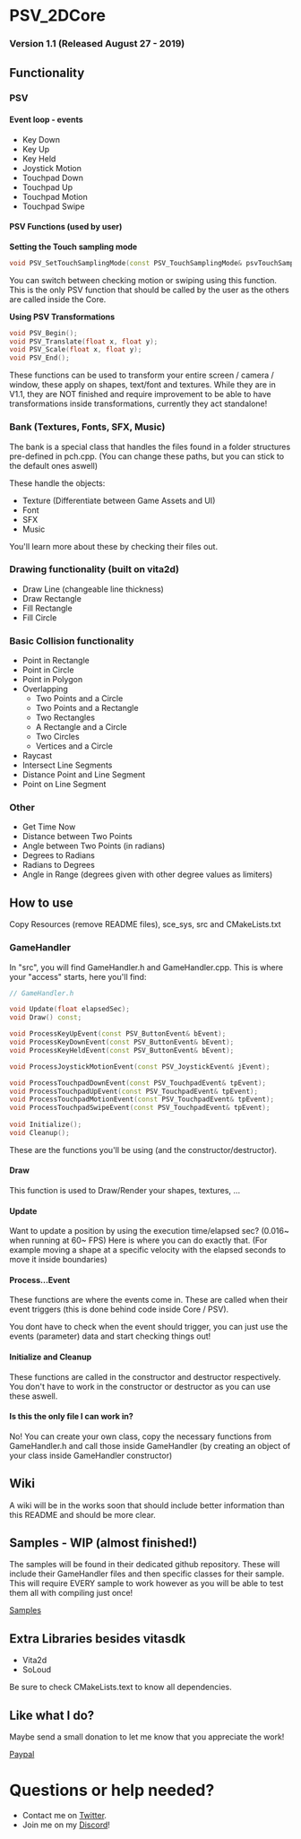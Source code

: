 # PSV_2DCore
### **Version 1.1 (Released August 27 - 2019)**

## Functionality
### PSV
#### Event loop - events
* Key Down
* Key Up
* Key Held
* Joystick Motion
* Touchpad Down
* Touchpad Up
* Touchpad Motion
* Touchpad Swipe

#### PSV Functions (used by user)

**Setting the Touch sampling mode**
```cpp 
void PSV_SetTouchSamplingMode(const PSV_TouchSamplingMode& psvTouchSamplingMode);
```

You can switch between checking motion or swiping using this function.
This is the only PSV function that should be called by the user as the others are called inside the Core.

**Using PSV Transformations**
```cpp
void PSV_Begin();
void PSV_Translate(float x, float y);
void PSV_Scale(float x, float y);
void PSV_End();
```

These functions can be used to transform your entire screen / camera / window, these apply on shapes, text/font and textures.
While they are in V1.1, they are NOT finished and require improvement to be able to have transformations inside transformations, currently they act standalone!

### Bank (Textures, Fonts, SFX, Music)
The bank is a special class that handles the files found in a folder structures pre-defined in pch.cpp.
(You can change these paths, but you can stick to the default ones aswell)

These handle the objects: 
* Texture (Differentiate between Game Assets and UI)
* Font
* SFX
* Music

You'll learn more about these by checking their files out.

### Drawing functionality (built on vita2d)
* Draw Line (changeable line thickness)
* Draw Rectangle
* Fill Rectangle
* Fill Circle
### Basic Collision functionality
* Point in Rectangle
* Point in Circle
* Point in Polygon
* Overlapping
  * Two Points and a Circle
  * Two Points and a Rectangle
  * Two Rectangles
  * A Rectangle and a Circle
  * Two Circles
  * Vertices and a Circle
* Raycast
* Intersect Line Segments
* Distance Point and Line Segment
* Point on Line Segment

### Other
* Get Time Now
* Distance between Two Points
* Angle between Two Points (in radians)
* Degrees to Radians
* Radians to Degrees
* Angle in Range (degrees given with other degree values as limiters)

## How to use
Copy Resources (remove README files), sce_sys, src and CMakeLists.txt

### GameHandler
In "src", you will find GameHandler.h and GameHandler.cpp.
This is where your "access" starts, here you'll find:

```cpp
// GameHandler.h

void Update(float elapsedSec);
void Draw() const;

void ProcessKeyUpEvent(const PSV_ButtonEvent& bEvent);
void ProcessKeyDownEvent(const PSV_ButtonEvent& bEvent);
void ProcessKeyHeldEvent(const PSV_ButtonEvent& bEvent);

void ProcessJoystickMotionEvent(const PSV_JoystickEvent& jEvent);

void ProcessTouchpadDownEvent(const PSV_TouchpadEvent& tpEvent);
void ProcessTouchpadUpEvent(const PSV_TouchpadEvent& tpEvent);
void ProcessTouchpadMotionEvent(const PSV_TouchpadEvent& tpEvent);
void ProcessTouchpadSwipeEvent(const PSV_TouchpadEvent& tpEvent);
	
void Initialize();
void Cleanup();
```
These are the functions you'll be using (and the constructor/destructor).

#### Draw
This function is used to Draw/Render your shapes, textures, ...

#### Update
Want to update a position by using the execution time/elapsed sec? (0.016~ when running at 60~ FPS)
Here is where you can do exactly that.
(For example moving a shape at a specific velocity with the elapsed seconds to move it inside boundaries)

#### Process...Event
These functions are where the events come in.
These are called when their event triggers (this is done behind code inside Core / PSV).

You dont have to check when the event should trigger, you can just use the events (parameter) data and start checking things out!

#### Initialize and Cleanup
These functions are called in the constructor and destructor respectively.
You don't have to work in the constructor or destructor as you can use these aswell.

#### Is this the only file I can work in?

No! You can create your own class, copy the necessary functions from GameHandler.h and call those inside GameHandler (by creating an object of your class inside GameHandler constructor)

## Wiki
A wiki will be in the works soon that should include better information than this README and should be more clear.

## Samples - WIP (almost finished!)
The samples will be found in their dedicated github repository. 
These will include their GameHandler files and then specific classes for their sample.
This will require EVERY sample to work however as you will be able to test them all with compiling just once!

[Samples](https://github.com/MSeys/PSV_2DCore_samples)

## Extra Libraries besides vitasdk
* Vita2d
* SoLoud

Be sure to check CMakeLists.text to know all dependencies.

## Like what I do?
Maybe send a small donation to let me know that you appreciate the work!

[Paypal](https://www.paypal.me/mattseys)

# Questions or help needed?
* Contact me on [Twitter](https://twitter.com/seys_matthias).
* Join me on my [Discord](https://discord.gg/DHSRWnt)!
